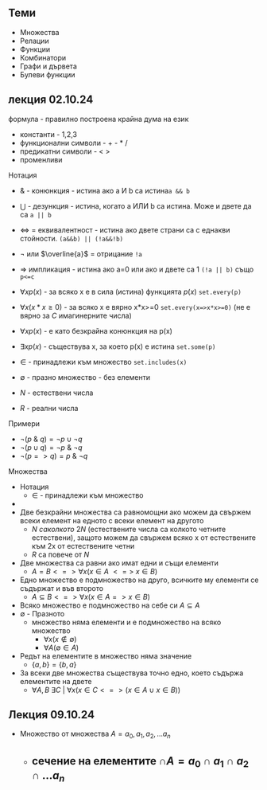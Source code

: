 ## Теми
-  Множества
-  Релации
-  Функции
- Комбинатори
- Графи и дървета
- Булеви функции

## лекция 02.10.24
формула - правилно построена крайна дума на език
 - константи - 1,2,3
 - функционални символи - + - * / 
 - предикатни символи - < >
 - променливи

Нотация
- & - конюнкция - истина ако a И b са истина`a && b`
- $\bigcup$  - дезункция - истина, когато a ИЛИ b са истина. Може и двете да са `a || b`
- <=> = еквивалентност - истина ако двете страни са с еднакви стойности.  `(a&&b) || (!a&&!b)`
- $\neg$ или  $\overline{a}$ = отрицание `!a`
- => импликация - истина ако a=0 или ако и двете са 1 `(!a || b)` също `p<=c`
- $\forall x p(x)$ - за всяко x е в сила (истина) функцията $p(x)$ `set.every(p)`
- $\forall x (x*x\ge 0)$ - за всяко x е вярно x\*x>=0 `set.every(x=>x*x>=0)` (не е вярно за $C$ имагинерните числа)
- $\forall x p(x)$ - е като безкрайна конюнкция на p(x) 
- $\exists x p(x)$ - съществува x, за което p(x) е истина `set.some(p)`
- $\in$ - принадлежи към множество `set.includes(x)`
- $\emptyset$ - празно множество - без елементи 

- $N$ - естествени числа
- $R$ - реални числа

Примери
- $\neg (p$ & $q) = \neg p \cup \neg q$
 - $\neg(p \cup q) = \neg p$ & $\neg q$
 - $\neg(p => q) =  p$ & $\neg q$
 
 Множества
- Нотация
	- $\in$ - принадлежи към множество
- 
- Две безкрайни множества са равномощни ако можем да свържем всеки елемент на едното с всеки елемент на другото
	- $N\ са колкото\ 2N$ (естествените числа са колкото четните естествени), защото можем да свържем всяко x от естествените  към 2x от естествените четни
	- $R$ са повече от $N$
- Две множества са равни ако имат едни и същи елементи 
	- $A = B <=> \forall x (x \in A\ <=>\ x \in B)$
- Едно множество е подмножество на друго, всичките му елементи се съдържат и във второто
	- $A \subseteq B <=> \forall x (x \in A => x \in B)$
- Всяко множество е подмножество на себе си $A\subseteq A$
- $\emptyset$ - Празното 
	- множество няма елементи и е подмножество на всяко множество
		- $\forall x (x \notin \emptyset)$
		- $\forall A(\emptyset \in A)$
- Редът на елементите в множество няма значение
	- $\{a,b\}=\{b,a\}$
- За всеки две множества съществува точно едно, което съдържа елементите на двете
	-  $\forall A,B\ \exists C\ |\ \forall x (x \in C <=> (x \in A\ \cup\ x \in B))$
## Лекция 09.10.24

- Множество от множества $A = {a_0, a_1, a_2,...a_n}$
	- сечение на елементите $\cap A = a_0 \cap a_1 \cap a_2 \cap ... a_n$
		- 